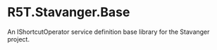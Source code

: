 # R5T.Stavanger.Base
An IShortcutOperator service definition base library for the Stavanger project.
